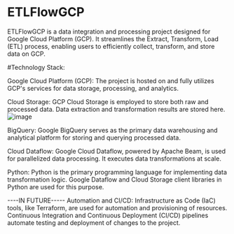 # ETLFlowGCP
 ETLFlowGCP is a data integration and processing project designed for Google Cloud Platform (GCP). It streamlines the Extract, Transform, Load (ETL) process, enabling users to efficiently collect, transform, and store data on GCP.

#Technology Stack:

Google Cloud Platform (GCP): The project is hosted on and fully utilizes GCP's services for data storage, processing, and analytics.

Cloud Storage: GCP Cloud Storage is employed to store both raw and processed data. Data extraction and transformation results are stored here.
![image](https://github.com/Ankit01010/ETLFlowGCP/assets/97511749/60a1d290-0278-40ee-a912-fac0fe15abf4)


BigQuery: Google BigQuery serves as the primary data warehousing and analytical platform for storing and querying processed data.

Cloud Dataflow: Google Cloud Dataflow, powered by Apache Beam, is used for parallelized data processing. It executes data transformations at scale.

Python: Python is the primary programming language for implementing data transformation logic. Google Dataflow and Cloud Storage client libraries in Python are used for this purpose.


----IN FUTURE-----
Automation and CI/CD: Infrastructure as Code (IaC) tools, like Terraform, are used for automation and provisioning of resources. Continuous Integration and Continuous Deployment (CI/CD) pipelines automate testing and deployment of changes to the project.
